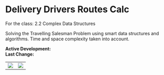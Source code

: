 # Delivery Drivers Routes Calc
For the class: 2.2 Complex Data Structures

Solving the Travelling Salesman Problem using smart data structures and algorithms. Time and space complexity taken into account.

**Active Development:** <br>
**Last Change:** <br>

| | |
| :---: | :---: |
| ![](/Screenshots/.png) | ![](/Screenshots/.png) |
